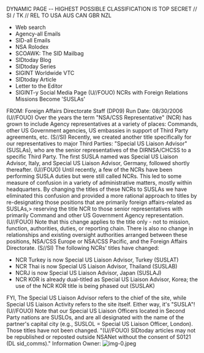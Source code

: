 DYNAMIC PAGE -- HIGHEST POSSIBLE CLASSIFICATION IS TOP SECRET // SI / TK // REL TO USA AUS CAN GBR NZL

- Web search
- Agency-all Emails
- SID-all Emails
- NSA Rolodex
- SCOAWK: The SID Mailbag
- SIDtoday Blog
- SIDtoday Series
- SIGINT Worldwide VTC
- SIDtoday Article
- Letter to the Editor
- SIGINT-y Social Media Page
(U//FOUO) NCRs with Foreign Relations Missions Become 'SUSLAs'

FROM:
Foreign Affairs Directorate Staff (DP09)
Run Date: 08/30/2006
(U//FOUO) Over the years the term "NSA/CSS Representative" (NCR) has grown to include Agency representatives at a variety of places: Commands, other US Government agencies, US embassies in support of Third Party agreements, etc.
(S//SI) Recently, we created another title specifically for our representatives to major Third Parties: "Special US Liaison Advisor" (SUSLAs), who are the senior representatives of the DIRNSA/CHCSS to a specific Third Party. The first SUSLA named was Special US Liaison Advisor, Italy, and Special US Liaison Advisor, Germany, followed shortly thereafter.
(U//FOUO) Until recently, a few of the NCRs have been performing SUSLA duties but were still called NCRs. This led to some measure of confusion in a variety of administrative matters, mostly within headquarters. By changing the titles of these NCRs to SUSLAs we have eliminated this confusion and provided a more rational approach to titles by re-designating those positions that are primarily foreign affairs-related as SUSLAs,> reserving the title NCR to those senior representatives with primarily Command and other US Government Agency representation.
(U//FOUO) Note that this change applies to the title only - not to mission, function, authorities, duties, or reporting chain. There is also no change in relationships and existing oversight authorities arranged between these positions, NSA/CSS Europe or NSA/CSS Pacific, and the Foreign Affairs Directorate.
(S//SI) The following NCRs' titles have changed:

- NCR Turkey is now Special US Liaison Advisor, Turkey (SUSLAT)
- NCR Thai is now Special US Liaison Advisor, Thailand (SUSLAB)
- NCRJ is now Special US Liaison Advisor, Japan (SUSLAJ)
- NCR KOR is already dual-titled as Special US Liaison Advisor, Korea; the use of the NCR KOR title is being phased out (SUSLAK)

FYI, The Special US Liaison Advisor refers to the chief of the site, while Special US Liaison Activity refers to the site itself. Either way, it's "SUSLA"!
(U//FOUO) Note that our Special US Liaison Officers located in Second Party nations are SUSLOs, and are all designated with the name of the partner's capital city (e.g., SUSLOL = Special US Liaison Officer, London). Those titles have not been changed.
"(U//FOUO) SIDtoday
articles may not be
republished or
reposted outside
NSANet without the
consent of S0121
(DL sid_comms)."
Information Owner:
![img-0.jpeg](img-0.jpeg)
